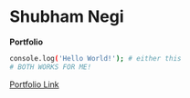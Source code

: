 # Shubham Negi
**Portfolio** 
```bash
console.log('Hello World!'); # either this
# BOTH WORKS FOR ME!
```

[Portfolio Link](https://isnegi.github.io/)
